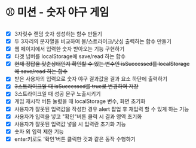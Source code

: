 # ⚾ 미션 - 숫자 야구 게임

- [x] 3자릿수 랜덤 숫자 생성하는 함수 만들기
- [x] 두 3자리의 문자열을 비교하여 볼/스트라이크/낫싱 출력하는 함수 만들기
- [x] 웹 페이지에서 입력한 숫자 받아오는 기능 구현하기
- [x] 타겟 넘버를 localStorage에 save/read 하는 함수
- [x] <del>현재 정답을 맞춘상태인지 확인할 수 있는 변수인 isSuccessed를 localStorage에 save/read 하는 함수</del>
- [x] 받은 사용자의 입력으로 숫자 야구 결과값을 결과 요소 하단에 출력하기
- [x] <del>3스트라이크일 때 isSuccessed를 true로 변경하여 저장</del>
- [x] 3스트라이크일 때 성공 문구 노출시키기
- [x] 게임 재시작 버튼 눌렀을 때 localStorage 변수, 화면 초기화
- [x] 사용자가 잘못된 입력값을 작성한 경우 alert 팝업 후 재입력 할 수 있게 하는 기능
- [x] 사용자가 입력을 넣고 "확인"버튼 클릭 시 결과 영역 초기화
- [x] 사용자가 잘못된 입력값 넣을 시 입력란 초기화 기능
- [x] 숫자 외 입력 제한 기능
- [x] enter키로도 '확인'버튼 클릭한 것과 같은 동작 수행하기
